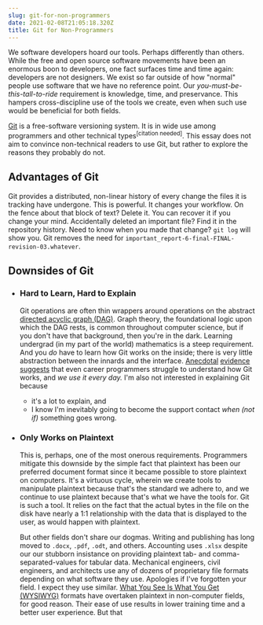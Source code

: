 ```yaml
---
slug: git-for-non-programmers
date: 2021-02-08T21:05:18.320Z
title: Git for Non-Programmers
---
```

We software developers hoard our tools. Perhaps differently than others. While the free and open source software movements have been an enormous boon to developers, one fact surfaces time and time again: developers are not designers. We exist so far outside of how "normal" people use software that we have no reference point. Our *you-must-be-this-tall-to-ride* requirement is knowledge, time, and preservance. This hampers cross-discipline use of the tools we create, even when such use would be beneficial for both fields. 

[Git](https://git-scm.com/) is a free-software versioning system. It is in wide use among programmers and other technical types<sup>[citation needed]</sup>. This essay does not aim to convince non-technical readers to use Git, but rather to explore the reasons they probably do not.

## Advantages of Git
Git provides a distributed, non-linear history of every change the files it is tracking have undergone. This is powerful. It changes your workflow. On the fence about that block of text? Delete it. You can recover it if you change your mind. Accidentally deleted an important file? Find it in the repository history. Need to know when you made that change? `git log` will show you. Git removes the need for `important_report-6-final-FINAL-revision-03.whatever`.

## Downsides of Git

* ### Hard to Learn, Hard to Explain

  Git operations are often thin wrappers around operations on the abstract [directed acyclic graph (DAG)](https://en.wikipedia.org/wiki/Directed_acyclic_graph). Graph theory, the foundational logic upon which the DAG rests, is common throughout computer science, but if you don't have that background, then you're in the dark. Learning undergrad (in my part of the world) mathematics is a steep requirement. And you *do* have to learn how Git works on the inside; there is very little abstraction between the innards and the interface. [Anecdotal](https://github.com/k88hudson/git-flight-rules) [evidence](https://rogerdudler.github.io/git-guide/) [suggests](https://ohshitgit.com/) that even career programmers struggle to understand how Git works, and *we use it every day.* I'm also not interested in explaining Git because
  * it's a lot to explain, and
  * I know I'm inevitably going to become the support contact *when (not if)* something goes wrong.

* ### Only Works on Plaintext

  This is, perhaps, one of the most onerous requirements. Programmers mitigate this downside by the simple fact that plaintext has been our preferred document format since it became possible to store plaintext on computers. It's a virtuous cycle, wherein we create tools to manipulate plaintext because that's the standard we adhere to, and we continue to use plaintext because that's what we have the tools for. Git is such a tool. It relies on the fact that the actual bytes in the file on the disk have nearly a 1:1 relationship with the data that is displayed to the user, as would happen with plaintext.

  But other fields don't share our dogmas. Writing and publishing has long moved to `.docx`, `.pdf`, `.odt`, and others. Accounting uses `.xlsx` despite our our stubborn insistance on providing plaintext tab- and comma-separated-values for tabular data. Mechanical engineers, civil engineers, and architects use any of dozens of proprietary file formats depending on what software they use. Apologies if I've forgotten your field. I expect they use similar. [What You See Is What You Get (WYSIWYG)](https://en.wikipedia.org/wiki/WYSIWYG) formats have overtaken plaintext in non-computer fields, for good reason. Their ease of use results in lower training time and a better user experience. But that